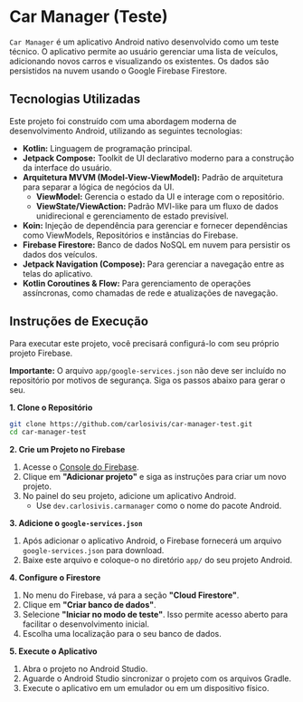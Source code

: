 # Car Manager (Teste)

`Car Manager` é um aplicativo Android nativo desenvolvido como um teste técnico. O aplicativo permite ao usuário gerenciar uma lista de veículos, adicionando novos carros e visualizando os existentes. Os dados são persistidos na nuvem usando o Google Firebase Firestore.

## Tecnologias Utilizadas

Este projeto foi construído com uma abordagem moderna de desenvolvimento Android, utilizando as seguintes tecnologias:

* **Kotlin:** Linguagem de programação principal.
* **Jetpack Compose:** Toolkit de UI declarativo moderno para a construção da interface do usuário.
* **Arquitetura MVVM (Model-View-ViewModel):** Padrão de arquitetura para separar a lógica de negócios da UI.
    * **ViewModel:** Gerencia o estado da UI e interage com o repositório.
    * **ViewState/ViewAction:** Padrão MVI-like para um fluxo de dados unidirecional e gerenciamento de estado previsível.
* **Koin:** Injeção de dependência para gerenciar e fornecer dependências como ViewModels, Repositórios e instâncias do Firebase.
* **Firebase Firestore:** Banco de dados NoSQL em nuvem para persistir os dados dos veículos.
* **Jetpack Navigation (Compose):** Para gerenciar a navegação entre as telas do aplicativo.
* **Kotlin Coroutines & Flow:** Para gerenciamento de operações assíncronas, como chamadas de rede e atualizações de navegação.

## Instruções de Execução

Para executar este projeto, você precisará configurá-lo com seu próprio projeto Firebase.

**Importante:** O arquivo `app/google-services.json` não deve ser incluído no repositório por motivos de segurança. Siga os passos abaixo para gerar o seu.

**1. Clone o Repositório**

```bash
git clone https://github.com/carlosivis/car-manager-test.git
cd car-manager-test
```

**2. Crie um Projeto no Firebase**

1.  Acesse o [Console do Firebase](https://console.firebase.google.com/).
2.  Clique em **"Adicionar projeto"** e siga as instruções para criar um novo projeto.
3.  No painel do seu projeto, adicione um aplicativo Android.
    *   Use `dev.carlosivis.carmanager` como o nome do pacote Android.

**3. Adicione o `google-services.json`**

1.  Após adicionar o aplicativo Android, o Firebase fornecerá um arquivo `google-services.json` para download.
2.  Baixe este arquivo e coloque-o no diretório `app/` do seu projeto Android.

**4. Configure o Firestore**

1.  No menu do Firebase, vá para a seção **"Cloud Firestore"**.
2.  Clique em **"Criar banco de dados"**.
3.  Selecione **"Iniciar no modo de teste"**. Isso permite acesso aberto para facilitar o desenvolvimento inicial.
4.  Escolha uma localização para o seu banco de dados.

**5. Execute o Aplicativo**

1.  Abra o projeto no Android Studio.
2.  Aguarde o Android Studio sincronizar o projeto com os arquivos Gradle.
3.  Execute o aplicativo em um emulador ou em um dispositivo físico.
